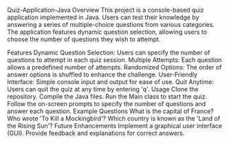Quiz-Application-Java
Overview
This project is a console-based quiz application implemented in Java. Users can test their knowledge by answering a series of multiple-choice questions from various categories. The application features dynamic question selection, allowing users to choose the number of questions they wish to attempt.

Features
Dynamic Question Selection: Users can specify the number of questions to attempt in each quiz session.
Multiple Attempts: Each question allows a predefined number of attempts.
Randomized Options: The order of answer options is shuffled to enhance the challenge.
User-Friendly Interface: Simple console input and output for ease of use.
Quit Anytime: Users can quit the quiz at any time by entering 'q'.
Usage
Clone the repository.
Compile the Java files.
Run the Main class to start the quiz.
Follow the on-screen prompts to specify the number of questions and answer each question.
Example Questions
What is the capital of France?
Who wrote 'To Kill a Mockingbird'?
Which country is known as the 'Land of the Rising Sun'?
Future Enhancements
Implement a graphical user interface (GUI).
Provide feedback and explanations for correct answers.
